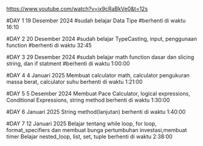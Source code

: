 https://www.youtube.com/watch?v=ix9cRaBkVe0&t=12s

#DAY 1 19 Desember 2024
#sudah belajar Data Tipe 
#berhenti di waktu 16:10

#DAY 2 20 Desember 2024
#sudah belajar TypeCasting, input, penggunaan function 
#berhenti  di waktu 32:45

#DAY 3 29 Desember 2024
#sudah belajar math function dasar dan slicing string, dan if statment
#berhenti di waktu 1:00:00

#DAY 4  4 Januari 2025
Membuat calculator math, calculator pengukuran massa berat, calculator suhu
berhenti di waktu 1:21:00

#DAY 5 5 Desember 2024
Membuat Pace Calculator, logical expressions, Conditional Expressions, string method
berhenti di waktu 1:30:00

#DAY 6 Januari 2025
String method(lanjutan)
berhenti di waktu 1:40:00

#DAY 7 12 Januari 2025
Belajar tentang while loop, for loop, format_specifiers dan membuat bunga pertumbuhan investasi,membuat timer
Belajar nested_loop, list, set, tuple
berhenti di waktu 2:38:00

